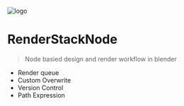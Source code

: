 <!-- _coverpage.md -->

![logo](_media/icon.svg) 

# RenderStackNode

> Node basied design and render workflow in blender

+ Render queue
+ Custom Overwrite
+ Version Control
+ Path Expression